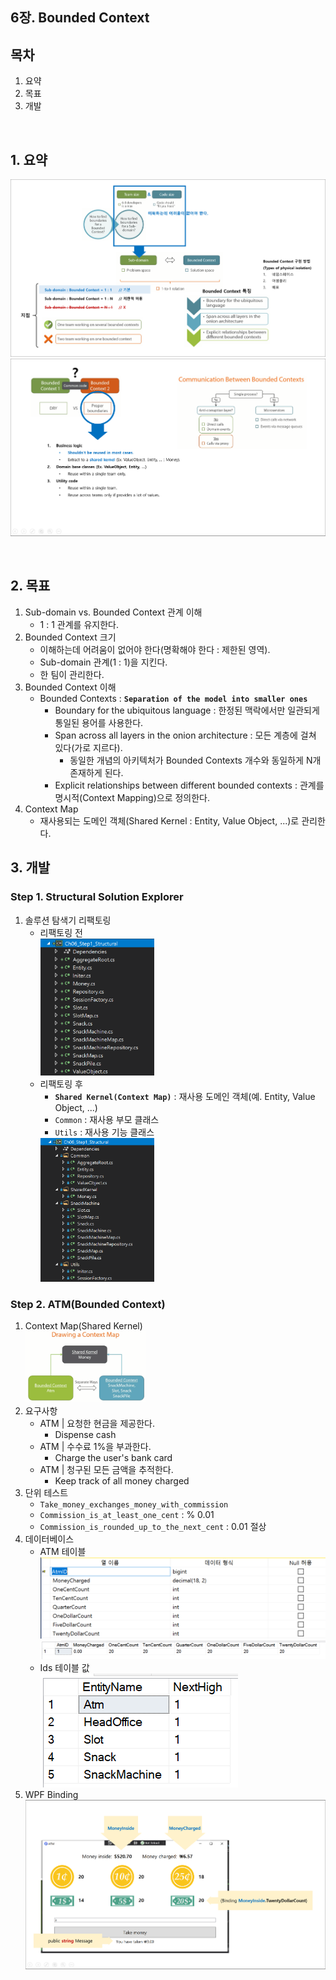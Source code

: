 ## 6장. Bounded Context

## 목차
1. 요약
1. 목표
1. 개발

<br/>

## 1. 요약
![](./Ch06_Summary1.png)
![](./Ch06_Summary2.png)

<br/>

## 2. 목표
1. Sub-domain vs. Bounded Context 관계 이해
   - 1 : 1 관계를 유지한다.
1. Bounded Context 크기
   - 이해하는데 어려움이 없어야 한다(명확해야 한다 : 제한된 영역).
   - Sub-domain 관계(1 : 1)을 지킨다.
   - 한 팀이 관리한다.
1. Bounded Context 이해
   - Bounded Contexts : **`Separation of the model into smaller ones`**
     - Boundary for the ubiquitous language : 한정된 맥락에서만 일관되게 통일된 용어를 사용한다.
     - Span across all layers in the onion architecture : 모든 계층에 걸쳐 있다(가로 지르다).
       - 동일한 개념의 아키텍처가 Bounded Contexts 개수와 동일하게 N개 존재하게 된다.
     - Explicit relationships between different bounded contexts : 관계를 명시적(Context Mapping)으로 정의한다.
1. Context Map
   - 재사용되는 도메인 객체(Shared Kernel : Entity, Value Object, ...)로 관리한다.

## 3. 개발

### Step 1. Structural Solution Explorer
1. 솔루션 탐색기 리팩토링
   - 리팩토링 전  
     <img src="./Images/SolutionExplorer.png" width="40%"/>
   - 리팩토링 후
     - **`Shared Kernel(Context Map)`** : 재사용 도메인 객체(예. Entity, Value Object, ...)
     - `Common` : 재사용 부모 클래스
     - `Utils` : 재사용 기능 클래스  
     <img src="./Images/StructuralSolutionExplorer.png" width="40%"/>

### Step 2. ATM(Bounded Context)
1. Context Map(Shared Kernel)  
   <img src="./Images/ContextMap.png" width="40%"/>
1. 요구사항
   - ATM | 요청한 현금을 제공한다.
     - Dispense cash
   - ATM | 수수료 1%을 부과한다.
     - Charge the user's bank card
   - ATM | 청구된 모든 금액을 추적한다.
     - Keep track of all money charged
1. 단위 테스트
   - `Take_money_exchanges_money_with_commission`
   - `Commission_is_at_least_one_cent` : % 0.01
   - `Commission_is_rounded_up_to_the_next_cent` : 0.01 절상
1. 데이터베이스
   - ATM 테이블  
     <img src="./Images/AtmTableDesign.png"/>  
     <img src="./Images/AtmTableValues.png"/>  
   - Ids 테이블 값  
     <img src="./Images/IdsTableValues.png"/>  
1. WPF Binding
   ![](./Images/AtmWpfBinding.png)
